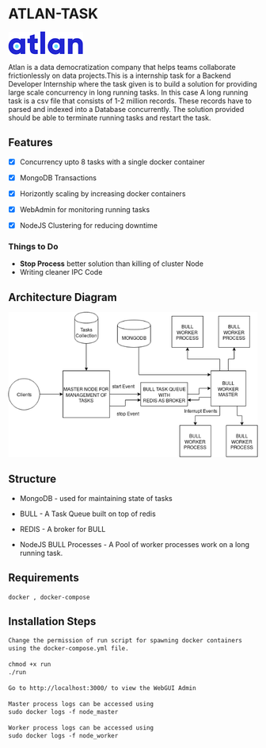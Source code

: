 # ATLAN-TASK

![Atlan-Logo](static/atlan.png) 

Atlan is a data democratization company that helps teams collaborate frictionlessly on data projects.This is a internship task for a Backend Developer Internship where the task given is to build a solution for providing large scale concurrency in long running tasks. In this case A long running task is a csv file that consists of 1-2 million records. These records have to parsed and indexed into a Database concurrently. The solution provided should be able to terminate running tasks and restart the task.

## Features

- [x] Concurrency upto 8 tasks with a single docker container
- [x]  MongoDB Transactions
- [x] Horizontly scaling by increasing docker containers
- [x] WebAdmin for monitoring running tasks
- [x] NodeJS Clustering for reducing downtime


### Things to Do

- **Stop Process** better solution than killing of cluster Node
- Writing cleaner IPC Code

## Architecture Diagram

![Architecture Diagram](static/Architecture.png)

## Structure 

- MongoDB - used for maintaining state of tasks

- BULL - A Task Queue built on top of redis

- REDIS - A broker for BULL

- NodeJS BULL Processes - A Pool of worker processes work on a long running task.

## Requirements
    
    docker , docker-compose 

## Installation Steps

    Change the permission of run script for spawning docker containers using the docker-compose.yml file.

    chmod +x run
    ./run

    Go to http://localhost:3000/ to view the WebGUI Admin

    Master process logs can be accessed using
    sudo docker logs -f node_master

    Worker process logs can be accessed using
    sudo docker logs -f node_worker
